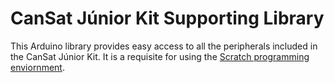 # CanSat Júnior Kit Supporting Library
This Arduino library provides easy access to all the peripherals included in the CanSat Júnior Kit.
It is a requisite for using the [Scratch programming enviornment](https://cj.breda.pt/scratch).
